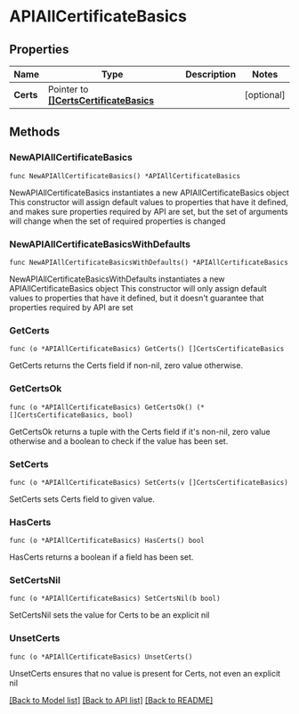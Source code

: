 # APIAllCertificateBasics

## Properties

Name | Type | Description | Notes
------------ | ------------- | ------------- | -------------
**Certs** | Pointer to [**[]CertsCertificateBasics**](CertsCertificateBasics.md) |  | [optional] 

## Methods

### NewAPIAllCertificateBasics

`func NewAPIAllCertificateBasics() *APIAllCertificateBasics`

NewAPIAllCertificateBasics instantiates a new APIAllCertificateBasics object
This constructor will assign default values to properties that have it defined,
and makes sure properties required by API are set, but the set of arguments
will change when the set of required properties is changed

### NewAPIAllCertificateBasicsWithDefaults

`func NewAPIAllCertificateBasicsWithDefaults() *APIAllCertificateBasics`

NewAPIAllCertificateBasicsWithDefaults instantiates a new APIAllCertificateBasics object
This constructor will only assign default values to properties that have it defined,
but it doesn't guarantee that properties required by API are set

### GetCerts

`func (o *APIAllCertificateBasics) GetCerts() []CertsCertificateBasics`

GetCerts returns the Certs field if non-nil, zero value otherwise.

### GetCertsOk

`func (o *APIAllCertificateBasics) GetCertsOk() (*[]CertsCertificateBasics, bool)`

GetCertsOk returns a tuple with the Certs field if it's non-nil, zero value otherwise
and a boolean to check if the value has been set.

### SetCerts

`func (o *APIAllCertificateBasics) SetCerts(v []CertsCertificateBasics)`

SetCerts sets Certs field to given value.

### HasCerts

`func (o *APIAllCertificateBasics) HasCerts() bool`

HasCerts returns a boolean if a field has been set.

### SetCertsNil

`func (o *APIAllCertificateBasics) SetCertsNil(b bool)`

 SetCertsNil sets the value for Certs to be an explicit nil

### UnsetCerts
`func (o *APIAllCertificateBasics) UnsetCerts()`

UnsetCerts ensures that no value is present for Certs, not even an explicit nil

[[Back to Model list]](../README.md#documentation-for-models) [[Back to API list]](../README.md#documentation-for-api-endpoints) [[Back to README]](../README.md)


